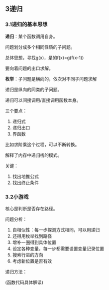 ## 3递归
### 3.1递归的基本思想



**递归**：某个函数调用自身。

问题划分成多个相同性质的子问题。



总体思想，寻找g(x)，是的f(x)=g(f(x-1))

要向着问题的出口求解。



**枚举**：子问题是横向的，依次对不同子问题求解

递归是纵向的同类的子问题。

递归可以间接调用/直接调用函数本身。



三个要点：

1. 递归式
2. 递归出口
3. 界函数



比如求阶乘这个过程，可以不断转换。



解释了内存中递归栈的模式。



关键：

1. 找出地推公式
2. 找出终止条件


### 3.2小游戏

核心是判断是否存在路径。



问题分析：

1. 自相似性：每一步探测方式相同，可以用递归
2. 还得用枚举找到路径
3. 增补一圈得到具体位置
4. 设定各种变量，每一步都需要设置变量记录位置
5. 搜索行进的方向
6. 考虑新位置是否有效



递归方法：

(函数代码具体解读)



